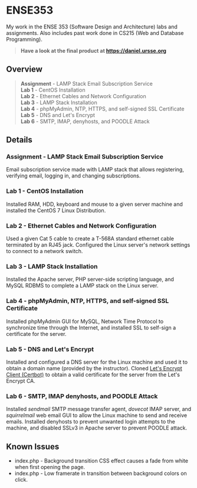 # ENSE353
My work in the ENSE 353 (Software Design and Architecture) labs and assignments. Also includes past work done in CS215 (Web and Database Programming).

>**Have a look at the final product at <https://daniel.ursse.org>**

## Overview
> **Assignment** - LAMP Stack Email Subscription Service  
> **Lab 1** - CentOS Installation  
> **Lab 2** - Ethernet Cables and Network Configuration  
> **Lab 3** - LAMP Stack Installation  
> **Lab 4** - phpMyAdmin, NTP, HTTPS, and self-signed SSL Certificate  
> **Lab 5** - DNS and Let's Encrypt  
> **Lab 6** - SMTP, IMAP, denyhosts, and POODLE Attack  

## Details
### Assignment - LAMP Stack Email Subscription Service
Email subscription service made with LAMP stack that allows registering, verifying email, logging in, and changing subscriptions.

### Lab 1 - CentOS Installation
Installed RAM, HDD, keyboard and mouse to a given server machine and installed the CentOS 7 Linux Distribution.

### Lab 2 - Ethernet Cables and Network Configuration
Used a given Cat 5 cable to create a T-568A standard ethernet cable terminated by an RJ45 jack. Configured the Linux server's
network settings to connect to a network switch.

### Lab 3 - LAMP Stack Installation
Installed the Apache server, PHP server-side scripting language, and MySQL RDBMS to complete a LAMP stack on the Linux server.

### Lab 4 - phpMyAdmin, NTP, HTTPS, and self-signed SSL Certificate
Installed phpMyAdmin GUI for MySQL, Network Time Protocol to synchronize time through the Internet, 
and installed SSL to self-sign a certificate for the server.

### Lab 5 - DNS and Let's Encrypt
Installed and configured a DNS server for the Linux machine and used it to obtain a domain name (provided by the instructor). 
Cloned [Let's Encrypt Client (Certbot)](https://github.com/certbot/certbot) to obtain a valid certificate for the server from the Let's Encrypt CA.

### Lab 6 - SMTP, IMAP denyhosts, and POODLE Attack
Installed *sendmail* SMTP message transfer agent, *dovecot* IMAP server, and *squirrelmail* web email GUI to allow the Linux machine to
send and receive emails. Installed denyhosts to prevent unwanted login attempts to the machine, and disabled SSLv3 in Apache server to
prevent POODLE attack.

## Known Issues
*   index.php - Background transition CSS effect causes a fade from white when first opening the page.
*   index.php - Low framerate in transition between background colors on click.